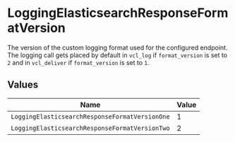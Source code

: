 # LoggingElasticsearchResponseFormatVersion

The version of the custom logging format used for the configured endpoint. The logging call gets placed by default in `vcl_log` if `format_version` is set to `2` and in `vcl_deliver` if `format_version` is set to `1`.



## Values

| Name                                           | Value                                          |
| ---------------------------------------------- | ---------------------------------------------- |
| `LoggingElasticsearchResponseFormatVersionOne` | 1                                              |
| `LoggingElasticsearchResponseFormatVersionTwo` | 2                                              |